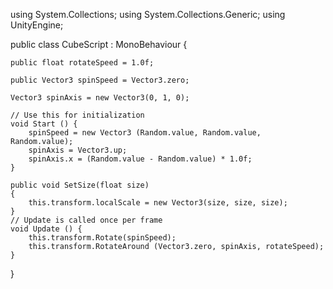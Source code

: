 using System.Collections;
using System.Collections.Generic;
using UnityEngine;

public class CubeScript : MonoBehaviour {

	public float rotateSpeed = 1.0f;

	public Vector3 spinSpeed = Vector3.zero;

	Vector3 spinAxis = new Vector3(0, 1, 0);

	// Use this for initialization
	void Start () {
		spinSpeed = new Vector3 (Random.value, Random.value, Random.value);
		spinAxis = Vector3.up;
		spinAxis.x = (Random.value - Random.value) * 1.0f;
	}

	public void SetSize(float size)
	{
		this.transform.localScale = new Vector3(size, size, size);
	}
	// Update is called once per frame
	void Update () {
		this.transform.Rotate(spinSpeed);
		this.transform.RotateAround (Vector3.zero, spinAxis, rotateSpeed);
	}
}
